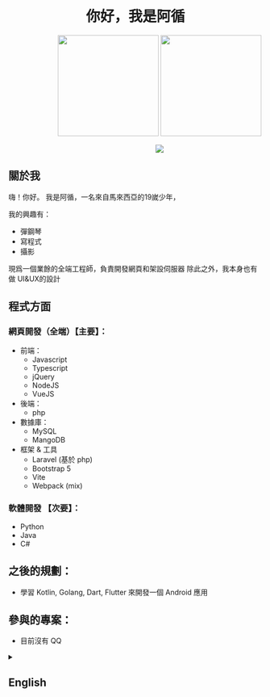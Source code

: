 

<h1 align="center">你好，我是阿循</h1>


<p align="center" style="width: 600px">
  <img style="height:200px" src="https://github-readme-stats.vercel.app/api/top-langs/?username=gansoonlee&theme=radical&locale=zh-tw&layout=compact&langs_count=10">
  <img style="height:200px" src="https://github-readme-stats.vercel.app/api?username=gansoonlee&show_icons=true&theme=radical&locale=zh-tw">
</p>

<p align="center" style="width:600px">
  <img style="width: max-width" src="https://github-readme-streak-stats.herokuapp.com/?user=gansoonlee&locale=zh-tw&theme=dark&line_height=2.7px">
</p>

## 關於我

嗨！你好。
我是阿循，一名來自馬來西亞的19嵗少年，

我的興趣有：
  - 彈鋼琴
  - 寫程式
  - 攝影

現爲一個業餘的全端工程師，負責開發網頁和架設伺服器
除此之外，我本身也有做 UI&UX的設計

## 程式方面

### 網頁開發（全端）【主要】：
  - 前端：
    - Javascript
    - Typescript
    - jQuery
    - NodeJS
    - VueJS
  - 後端：
    - php
  - 數據庫：
    - MySQL
    - MangoDB
  - 框架 & 工具
    - Laravel (基於 php)
    - Bootstrap 5
    - Vite
    - Webpack (mix)
   
### 軟體開發 【次要】：
  - Python
  - Java
  - C#

## 之後的規劃：
  - 學習 Kotlin, Golang, Dart, Flutter 來開發一個 Android 應用

## 參與的專案：
  - 目前沒有 QQ


<details>

<summary><h2>English</h2></summary>

<h1 align="center">Hi, My name is Frank</h1>

<p align="center" style="width: 600px">
  <img style="height:200px" src="https://github-readme-stats.vercel.app/api/top-langs/?username=gansoonlee&theme=radical&locale=en&layout=compact&langs_count=10">
  <img style="height:200px" src="https://github-readme-stats.vercel.app/api?username=gansoonlee&show_icons=true&theme=radical&locale=en&langs_count=10">
</p>

<p align="center" style="width:600px">
  <img style="width: max-width" src="https://github-readme-streak-stats.herokuapp.com/?user=gansoonlee&locale=en&theme=dark&line_height=2.7px">
</p>

## About Me

Hello ~~World~~ ！
I'm Frank, a 19-year-old boy from Malaysia.

My interests include: 
  - Playing Piano
  - Programming
  - Photography
  - 
I'm full-stack engineer, responsible for developing web pages and setting up servers.
In addition, I also do **UI and UX** design myself.

## Programming

### Web Development（Full-Stack）【Main】：
  - Frontend：
    - Javascript
    - Typescript
    - jQuery
    - NodeJS
    - VueJS
  - Backend：
    - php
  - Database (DB)：
    - MySQL
    - MangoDB
  - Frame
    - Laravel (基於 php)
    - Bootstrap 5
    - Vite
    - Webpack (mix)
   
### Software Engineering【Secondary】：
  - Python
  - Java
  - C#

## Future Plans：
  - Learn **Kotlin, Golang, Dart, Flutter** to develop an android application

## Participate Projects：
  - N/A
</details>
